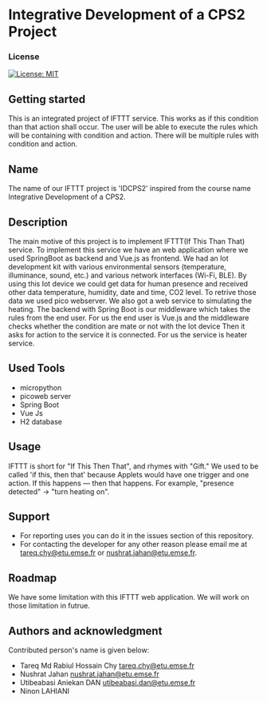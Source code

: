 # Integrative Development of a CPS2 Project

### License
[![License: MIT](https://img.shields.io/badge/License-MIT-yellow.svg)](https://opensource.org/licenses/MIT)

## Getting started
This is an integrated project of IFTTT service. This works as if this condition than that action shall occur. The user will be able to execute the rules which will be containing with condition and action. There will be multiple rules with condition and action.  

## Name
The name of our IFTTT project is 'IDCPS2' inspired from the course name Integrative Development of a CPS2.

## Description
The main motive of this project is to implement IFTTT(If This Than That) service. To implement this service we have an web application where we used SpringBoot as backend and Vue.js as frontend. We had an Iot development kit with various environmental sensors (temperature, illuminance, sound, etc.) and various network interfaces (Wi-Fi, BLE). By using this Iot device we could get data for human presence and received other data temperature, humidity, date and time, CO2 level. To retrive those data we used pico webserver. We also got a web service to simulating the heating. The backend with Spring Boot is our middleware which takes the rules from the end user. For us the end user is Vue.js and the middleware checks whether the condition are mate or not with the Iot device Then it asks for action to the service it is connected. For us the service is heater service.


## Used Tools
- micropython
- picoweb server
- Spring Boot
- Vue Js
- H2 database

## Usage
IFTTT is short for "If This Then That", and rhymes with "Gift." We used to be called 'if this, then that' because Applets would have one trigger and one action. If this happens — then that happens. For example, "presence detected" → "turn heating on".

## Support
- For reporting uses you can do it in the issues section of this repository.
- For contacting the developer for any other reason please email me at tareq.chy@etu.emse.fr or nushrat.jahan@etu.emse.fr.

## Roadmap
We have some limitation with this IFTTT web application. We  will work on those limitation in futrue. 

## Authors and acknowledgment
Contributed person's name is given below:
- Tareq Md Rabiul Hossain Chy <tareq.chy@etu.emse.fr>
- Nushrat Jahan <nushrat.jahan@etu.emse.fr>
- Utibeabasi Aniekan DAN <utibeabasi.dan@etu.emse.fr>
- Ninon LAHIANI 





